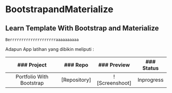 # BootstrapandMaterialize

## Learn Template With Bootstrap and Materialize
```
Berrrrrrrrrrrrrrrrrrrraaaaaaaaaa
```

Adapun App latihan yang dibikin meliputi :

<div>
  
| ### Project                    | ### Repo                                                                  | ### Preview                                                                                                                        | ### Status |
|:--------------------------:|:---------------------------------------------------------------------:|:------------------------------------------------------------------------------------------------------------------------------:|:------:|
| Portfolio With Bootstrap   |     [Repository]                                                      | ![Screenshoot] | Inprogress     |


</div>
